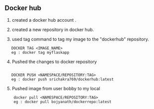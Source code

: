 ## Docker hub

1. created a docker hub account .

2. created a new repository in docker hub.

3. used tag command to tag my image to the "dockerhub" repository.
```commandline
   DOCKER TAG <IMAGE_NAME>
   eg : docker tag myflaskapp
   ```

4. Pushed the changes to docker repository
```commandline

   DOCKER PUSH <NAMESPACE/REPOSITORY:TAG>
   eg : docker push srichakra769/dockerhub:latest
```
5. Pushed image from user bobby to my local
```commandline
    docker pull <NAMESPACE/REPOSITORY:TAG>
    eg : docker pull bojyanath/dockerrepo:latest
```


